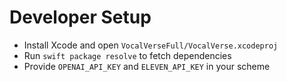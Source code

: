 # Developer Setup

- Install Xcode and open `VocalVerseFull/VocalVerse.xcodeproj`
- Run `swift package resolve` to fetch dependencies
- Provide `OPENAI_API_KEY` and `ELEVEN_API_KEY` in your scheme
